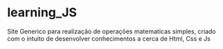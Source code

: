# learning_JS
Site Generico para realização de operações matematicas simples, criado com o intuito de desenvolver conhecimentos a cerca de Html, Css e Js
